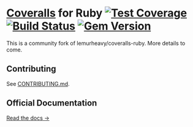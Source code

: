 # [Coveralls](http://coveralls.io) for Ruby [![Test Coverage](https://coveralls.io/repos/lemurheavy/coveralls-ruby/badge.svg?branch=master)](https://coveralls.io/r/lemurheavy/coveralls-ruby) [![Build Status](https://secure.travis-ci.org/lemurheavy/coveralls-ruby.svg?branch=master)](https://travis-ci.org/lemurheavy/coveralls-ruby) [![Gem Version](https://badge.fury.io/rb/coveralls.svg)](http://badge.fury.io/rb/coveralls)

This is a community fork of lemurheavy/coveralls-ruby. More details to come.

## Contributing

See [CONTRIBUTING.md](https://github.com/Coveralls-Community/coveralls-ruby/blob/master/CONTRIBUTING.md).

## Official Documentation

[Read the docs &rarr;](https://docs.coveralls.io/ruby-on-rails)

